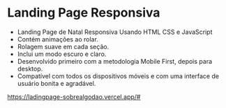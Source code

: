 
# Landing Page Responsiva


- Landing Page de Natal Responsiva Usando HTML CSS e JavaScript
- Contém animações ao rolar.
- Rolagem suave em cada seção.
- Inclui um modo escuro e claro.
- Desenvolvido primeiro com a metodologia Mobile First, depois para desktop.
- Compatível com todos os dispositivos móveis e com uma interface de usuário bonita e agradável.

https://ladingpage-sobrealgodao.vercel.app/#
